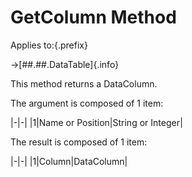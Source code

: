 # GetColumn Method

Applies to:{.prefix}

→[##.##.DataTable]{.info}

This method returns a DataColumn.

The argument is composed of 1 item:

|-|-|
|1|Name or Position|String or Integer|

The result is composed of 1 item:

|-|-|
|1|Column|DataColumn|

